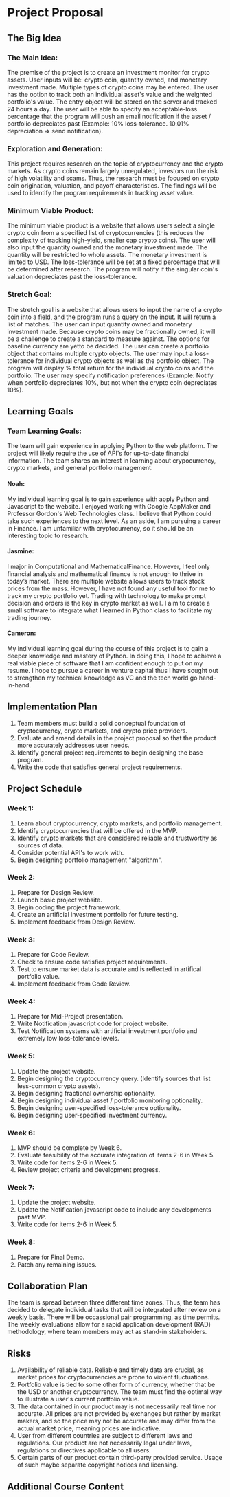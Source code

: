 # Project Proposal 

## The Big Idea
### The Main Idea:
The premise of the project is to create an investment monitor for crypto assets. 
User inputs will be: crypto coin, quantity owned, and monetary investment made. 
Multiple types of crypto coins may be entered. 
The user has the option to track both an individual asset's value and the weighted portfolio's value.
The entry object will be stored on the server and tracked 24 hours a day.
The user will be able to specify an acceptable-loss percentage that the program will push an email notification if the asset / portfolio depreciates past (Example: 10% loss-tolerance. 10.01% depreciation => send notification).

### Exploration and Generation:
This project requires research on the topic of cryptocurrency and the crypto markets. As crypto coins remain
largely unregulated, investors run the risk of high volatility and scams. Thus, the research must be focused
on crypto coin origination, valuation, and payoff characteristics. The findings will be used to identify the
program requirements in tracking asset value. 

### Minimum Viable Product:
The minimum viable product is a website that allows users select a single crypto coin from a specified list of cryptocurrencies (this reduces the complexity of tracking high-yield, smaller cap crypto coins). The user will also input the quantity owned and the monetary investment made. The quantity will be restricted to whole assets. The monetary investment is limited to USD. The loss-tolerance will be set at a fixed percentage that will be determined after research. The program will notify if the singular coin's valuation depreciates past the loss-tolerance. 

### Stretch Goal:
The stretch goal is a website that allows users to input the name of a crypto coin into a field, and the program runs a query on the input. It will return a list of matches. The user can input quantity owned and monetary investment made. Because crypto coins may be fractionally owned, it will be a challenge to create a standard to measure against. The options for baseline currency are yetto be decided. The user can create a portfolio object that contains multiple crypto objects. The user may input a loss-tolerance for individual crypto objects as well as the portfolio object. The program will display % total return for the individual crypto coins and the portfolio. The user may specify notification preferences (Example: Notify when portfolio depreciates 10%, but not when the crypto coin depreciates 10%). 

## Learning Goals
### Team Learning Goals:
The team will gain experience in applying Python to the web platform. The project will likely require the use of API's for up-to-date financial information. The team shares an interest in learning about crypocurrency, crypto markets, and general portfolio management. 

#### Noah:
My individual learning goal is to gain experience with apply Python and Javascript to the website. I enjoyed working with Google AppMaker and Professor Gordon's Web Technologies class. I believe that Python could take such experiences to the next level. As an aside, I am pursuing a career in Finance. I am unfamiliar with cryptocurrency, so it should be an interesting topic to research. 

#### Jasmine:
I major in Computational and MathematicalFinance. However, I feel only financial analysis and mathematical finance is not enough to thrive in today’s market. There are multiple website allows users to track stock prices from the mass. However, I have not found any useful tool for me to track my crypto portfolio yet. Trading with technology to make prompt decision and orders is the key in crypto market as well. I aim to create a small software to integrate what I learned in Python class to facilitate my trading journey.
#### Cameron:
My individual learning goal during the course of this project is to gain a deeper knowledge and mastery of Python. In doing this, I hope to achieve a real viable piece of software that I am confident enough to put on my resume. I hope to pursue a career in venture capital thus I have sought out to strengthen my technical knowledge as VC and the tech world go hand-in-hand.

## Implementation Plan
1. Team members must build a solid conceptual foundation of cryptocurrency, crypto markets, and crypto price providers.
2. Evaluate and amend details in the project proposal so that the product more accurately addresses user needs.
3. Identify general project requirements to begin designing the base program. 
4. Write the code that satisfies general project requirements.

## Project Schedule
### Week 1:
1. Learn about cryptocurrency, crypto markets, and portfolio management.
2. Identify cryptocurrencies that will be offered in the MVP. 
3. Identify crypto markets that are considered reliable and trustworthy as sources of data. 
4. Consider potential API's to work with. 
5. Begin designing portfolio management "algorithm".
### Week 2:
1. Prepare for Design Review.
2. Launch basic project website. 
3. Begin coding the project framework. 
4. Create an artificial investment portfolio for future testing.
5. Implement feedback from Design Review.
### Week 3:
1. Prepare for Code Review.
2. Check to ensure code satisfies project requirements. 
3. Test to ensure market data is accurate and is reflected in artifical portfolio value.
4. Implement feedback from Code Review.
### Week 4:
1. Prepare for Mid-Project presentation. 
2. Write Notification javascript code for project website.
3. Test Notification systems with artificial investment portfolio and extremely low loss-tolerance levels.
### Week 5:
1. Update the project website. 
2. Begin designing the cryptocurrency query. (Identify sources that list less-common crypto assets).
3. Begin designing fractional ownership optionality.
4. Begin designing individual asset / portfolio monitoring optionality.
5. Begin designing user-specified loss-tolerance optionality.
6. Begin designing user-specified investment currency.
### Week 6:
1. MVP should be complete by Week 6. 
2. Evaluate feasibility of the accurate integration of items 2-6 in Week 5. 
3. Write code for items 2-6 in Week 5. 
4. Review project criteria and development progress.
### Week 7:
1. Update the project website.
2. Update the Notification javascript code to include any developments past MVP.
3. Write code for items 2-6 in Week 5. 
### Week 8:
1. Prepare for Final Demo. 
2. Patch any remaining issues.

## Collaboration Plan
The team is spread between three different time zones. Thus, the team has decided to delegate individual tasks that will be integrated after review on a weekly basis. There will be occassional pair programming, as time permits. The weekly evaluations allow for a rapid application development (RAD) methodology, where team members may act as stand-in stakeholders. 

## Risks
1. Availability of reliable data. Reliable and timely data are crucial, as market prices for cryptocurrencies are prone to violent fluctuations. 
2. Portfolio value is tied to some other form of currency, whether that be the USD or another cryptocurrency. The team must find the optimal way to illustrate a user's current portfolio value.
3. The data contained in our product may is not necessarily real time nor accurate. All prices are not provided by exchanges but rather by market makers, and so the price may not be accurate and may differ from the actual market price, meaning prices are indicative.
4. User from different countries are subject to different laws and regulations. Our product are not necessarily legal under laws, regulations or directives applicable to all users.
5. Certain parts of our product contain third-party provided service. Usage of such maybe separate copyright notices and licensing.

## Additional Course Content

